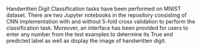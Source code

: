 Handwritten Digit Classification tasks have been performed on MNIST dataset. There are two Jupyter notebooks in the repository consisting of CNN implementation with and without 5-fold cross validation 
to perform the classification task. Moreover, an interface has been provided for users to enter any number from the test examples to determine its True and predicted label as well as display 
the image of handwritten digit.
